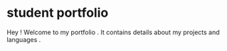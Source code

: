 # student portfolio 


Hey ! Welcome to my portfolio . It contains details about my projects and languages .